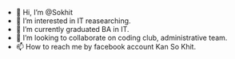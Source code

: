 - 👋 Hi, I’m @Sokhit
- 👀 I’m interested in IT reasearching.
- 🌱 I’m currently graduated BA in IT.
- 💞️ I’m looking to collaborate on coding club, administrative team.
- 📫 How to reach me by facebook account Kan So Khit.

<!---
Sokhit/Sokhit is a ✨ special ✨ repository because its `README.md` (this file) appears on your GitHub profile.
You can click the Preview link to take a look at your changes.
--->
